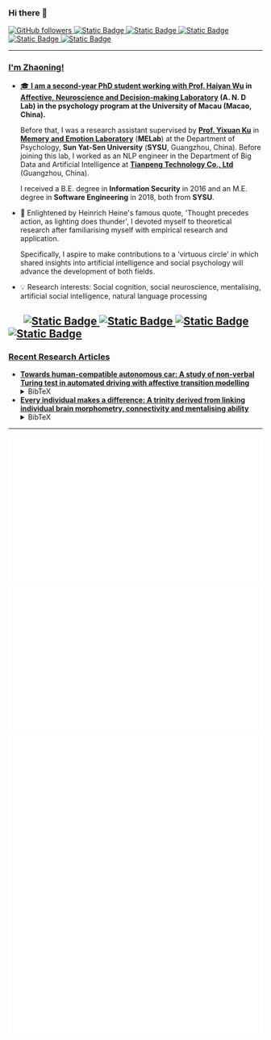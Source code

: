 ### Hi there 👋
<a href="https://github.com/Das-Boot"><img alt="GitHub followers" src="https://img.shields.io/github/followers/Das-Boot?style=for-the-badge&logo=github">
<a href="https://nbviewer.org/github/Das-Boot/Das-Boot/blob/main/resources/CV-Zhaoning%20Li_20230722.pdf"><img alt="Static Badge" src="https://img.shields.io/badge/CV-005A2B.svg?style=for-the-badge&logo=read-the-docs&logoColor=white&labelColor=gray&color=blue">
<a href="https://lizhaoning.academia.edu/"><img alt="Static Badge" src="https://img.shields.io/badge/HOMEPAGE-blue?style=for-the-badge&logo=academia&logoColor=black&labelColor=gray">
<a href="mailto:yc17319@umac.mo"><img alt="Static Badge" src="https://img.shields.io/badge/yc17319%40umac.mo-blue?style=for-the-badge&logo=Microsoft%20Outlook&logoColor=%230072C6&labelColor=gray">
<a href="https://scholar.google.com/citations?hl=en&user=Vr94lCUAAAAJ"><img alt="Static Badge" src="https://img.shields.io/badge/Google%20Scholar-blue?style=for-the-badge&logo=googlescholar&logoColor=%234D90FE&labelColor=gray">
<a href="https://orcid.org/0000-0002-7578-3076"><img alt="Static Badge" src="https://img.shields.io/badge/ORCID-blue?style=for-the-badge&logo=ORCID&labelColor=gray">

<!--
**Das-Boot/Das-Boot** is a ✨ _special_ ✨ repository because its `README.md` (this file) appears on your GitHub profile.
-->
---
### I'm Zhaoning!

- 🎓 **I am a second-year PhD student working with [Prof. Haiyan Wu](https://haiyanwu.wixsite.com/haiyanwu) in [**Affective, Neuroscience and Decision-making Laboratory**](https://andlab-um.com) (**A. N. D Lab**) in the psychology program at the University of Macau (Macao, China).**

  Before that, I was a research assistant supervised by [**Prof. Yixuan Ku**](https://psy.sysu.edu.cn/teacher/851) in [**Memory and Emotion Laboratory**](https://sysumelab.com) (**MELab**) at the Department of Psychology, **Sun Yat-Sen University** (**SYSU**, Guangzhou, China). Before joining this lab, I worked as an NLP engineer in the Department of Big Data and Artificial Intelligence at [**Tianpeng Technology Co., Ltd**](https://www.tp-data.com) (Guangzhou, China). 
  
  I received a B.E. degree in **Information Security** in 2016 and an M.E. degree in **Software Engineering** in 2018, both from **SYSU**.

- :high_brightness: Enlightened by Heinrich Heine's famous quote, 'Thought precedes action, as lighting does thunder', I devoted myself to theoretical research after familiarising myself with empirical research and application. 
  
  Specifically, I aspire to make contributions to a 'virtuous circle' in which shared insights into artificial intelligence and social psychology will advance the development of both fields. 
  
- :bulb: Research interests: Social cognition, social neuroscience, mentalising, artificial social intelligence, natural language processing

&nbsp;&nbsp;&nbsp;&nbsp;&nbsp; <a href="https://twitter.com/lizhn7"><img alt="Static Badge" src="https://img.shields.io/badge/%40lizhn7-blue?style=for-the-badge&logo=twitter&labelColor=gray">
<a href="https://sciences.social/@lizhn7"><img alt="Static Badge" src="https://img.shields.io/badge/%40lizhn7%40sciences.social-blue?style=for-the-badge&logo=Mastodon&labelColor=gray">
<a href="https://www.linkedin.com/in/lizhn7/"><img alt="Static Badge" src="https://img.shields.io/badge/Zhaoning%20Li-blue?style=for-the-badge&logo=LinkedIn&labelColor=gray">
<a href="https://www.researchgate.net/profile/Zhaoning-Li"><img alt="Static Badge" src="https://img.shields.io/badge/Zhaoning%20Li-blue?style=for-the-badge&logo=ResearchGate&labelColor=gray">
---
### Recent Research Articles
- [**Towards human-compatible autonomous car: A study of non-verbal Turing test in automated driving with affective transition modelling**](https://www.researchgate.net/publication/370996185_Towards_human-compatible_autonomous_car_A_study_of_non-verbal_Turing_test_in_automated_driving_with_affective_transition_modelling)<details><summary>BibTeX</summary><pre>
@article{li2023Bot,
&nbsp;&nbsp;author = {Li, Zhaoning and Jiang, Qiaoli and Wu, Zhengming and Liu, Anqi and Wu, Haiyan and Huang, Miner and Huang, Kai and Ku, Yixuan},
&nbsp;&nbsp;title = {Towards human-compatible autonomous car: A study of non-verbal Turing test in automated driving with affective transition modelling}
&nbsp;&nbsp;journal = {IEEE Transactions on Affective Computing}, 
&nbsp;&nbsp;doi = {https://doi.org/10.1109/TAFFC.2023.3279311}
&nbsp;&nbsp;year = {2023},
}
- [**Every individual makes a difference: A trinity derived from linking individual brain morphometry, connectivity and mentalising ability**](https://www.researchgate.net/publication/369997471_Every_individual_makes_a_difference_A_trinity_derived_from_linking_individual_brain_morphometry_connectivity_and_mentalising_ability)<details><summary>BibTeX</summary><pre>
@article{li2023Trinity,
&nbsp;&nbsp;author = {Zhaoning Li and Qunxi Dong and Bin Hu and Haiyan Wu},
&nbsp;&nbsp;title = {Every individual makes a difference: A trinity derived from linking individual brain morphometry, connectivity and mentalising ability},
&nbsp;&nbsp;journal = {Human Brain Mapping},
&nbsp;&nbsp;volume = {44},
&nbsp;&nbsp;number = {8},
&nbsp;&nbsp;pages = {3343-3358},
&nbsp;&nbsp;doi = {https://doi.org/10.1002/hbm.26285},
&nbsp;&nbsp;url = {https://onlinelibrary.wiley.com/doi/abs/10.1002/hbm.26285},
&nbsp;&nbsp;year = {2023},
}
</pre></details>
---
![](https://raw.githubusercontent.com/Das-Boot/github-stats/master/generated/overview.svg#gh-dark-mode-only)
![](https://raw.githubusercontent.com/Das-Boot/github-stats/master/generated/overview.svg#gh-light-mode-only)
![](https://raw.githubusercontent.com/Das-Boot/github-stats/master/generated/languages.svg#gh-dark-mode-only)
![](https://raw.githubusercontent.com/Das-Boot/github-stats/master/generated/languages.svg#gh-light-mode-only)
